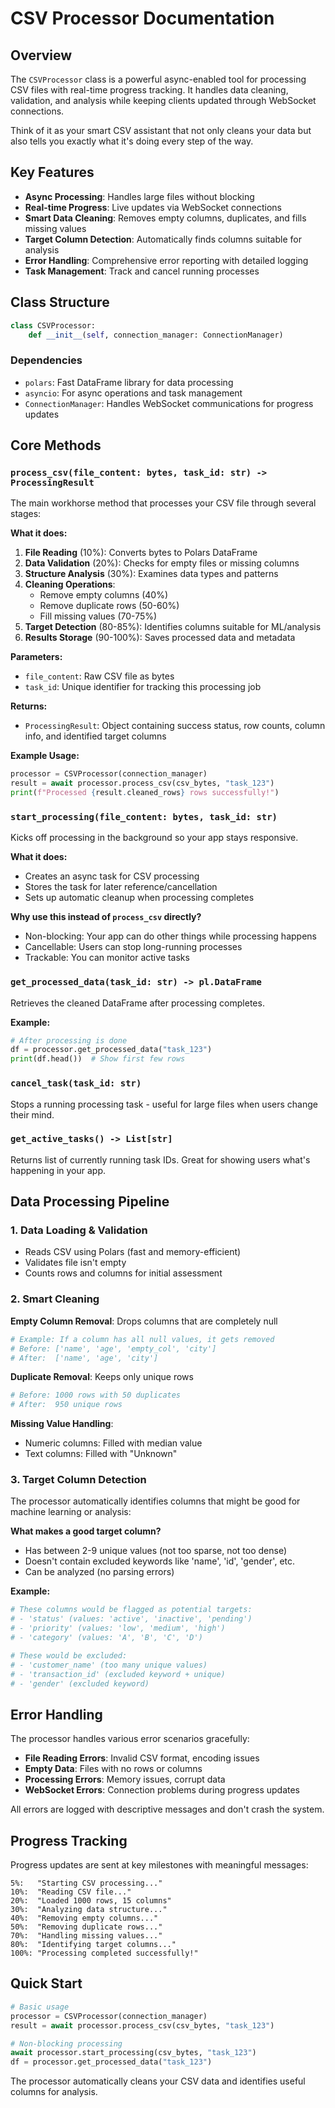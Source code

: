 # CSV Processor Documentation

## Overview

The `CSVProcessor` class is a powerful async-enabled tool for processing CSV files with real-time progress tracking. It handles data cleaning, validation, and analysis while keeping clients updated through WebSocket connections.

Think of it as your smart CSV assistant that not only cleans your data but also tells you exactly what it's doing every step of the way.

## Key Features

- **Async Processing**: Handles large files without blocking
- **Real-time Progress**: Live updates via WebSocket connections
- **Smart Data Cleaning**: Removes empty columns, duplicates, and fills missing values
- **Target Column Detection**: Automatically finds columns suitable for analysis
- **Error Handling**: Comprehensive error reporting with detailed logging
- **Task Management**: Track and cancel running processes

## Class Structure

```python
class CSVProcessor:
    def __init__(self, connection_manager: ConnectionManager)
```

### Dependencies

- `polars`: Fast DataFrame library for data processing
- `asyncio`: For async operations and task management
- `ConnectionManager`: Handles WebSocket communications for progress updates

## Core Methods

### `process_csv(file_content: bytes, task_id: str) -> ProcessingResult`

The main workhorse method that processes your CSV file through several stages:

**What it does:**

1. **File Reading** (10%): Converts bytes to Polars DataFrame
2. **Data Validation** (20%): Checks for empty files or missing columns
3. **Structure Analysis** (30%): Examines data types and patterns
4. **Cleaning Operations**:
   - Remove empty columns (40%)
   - Remove duplicate rows (50-60%)
   - Fill missing values (70-75%)
5. **Target Detection** (80-85%): Identifies columns suitable for ML/analysis
6. **Results Storage** (90-100%): Saves processed data and metadata

**Parameters:**

- `file_content`: Raw CSV file as bytes
- `task_id`: Unique identifier for tracking this processing job

**Returns:**

- `ProcessingResult`: Object containing success status, row counts, column info, and identified target columns

**Example Usage:**

```python
processor = CSVProcessor(connection_manager)
result = await processor.process_csv(csv_bytes, "task_123")
print(f"Processed {result.cleaned_rows} rows successfully!")
```

### `start_processing(file_content: bytes, task_id: str)`

Kicks off processing in the background so your app stays responsive.

**What it does:**

- Creates an async task for CSV processing
- Stores the task for later reference/cancellation
- Sets up automatic cleanup when processing completes

**Why use this instead of `process_csv` directly?**

- Non-blocking: Your app can do other things while processing happens
- Cancellable: Users can stop long-running processes
- Trackable: You can monitor active tasks

### `get_processed_data(task_id: str) -> pl.DataFrame`

Retrieves the cleaned DataFrame after processing completes.

**Example:**

```python
# After processing is done
df = processor.get_processed_data("task_123")
print(df.head())  # Show first few rows
```

### `cancel_task(task_id: str)`

Stops a running processing task - useful for large files when users change their mind.

### `get_active_tasks() -> List[str]`

Returns list of currently running task IDs. Great for showing users what's happening in your app.

## Data Processing Pipeline

### 1. Data Loading & Validation

- Reads CSV using Polars (fast and memory-efficient)
- Validates file isn't empty
- Counts rows and columns for initial assessment

### 2. Smart Cleaning

**Empty Column Removal**: Drops columns that are completely null

```python
# Example: If a column has all null values, it gets removed
# Before: ['name', 'age', 'empty_col', 'city']
# After:  ['name', 'age', 'city']
```

**Duplicate Removal**: Keeps only unique rows

```python
# Before: 1000 rows with 50 duplicates
# After:  950 unique rows
```

**Missing Value Handling**:

- Numeric columns: Filled with median value
- Text columns: Filled with "Unknown"

### 3. Target Column Detection

The processor automatically identifies columns that might be good for machine learning or analysis:

**What makes a good target column?**

- Has between 2-9 unique values (not too sparse, not too dense)
- Doesn't contain excluded keywords like 'name', 'id', 'gender', etc.
- Can be analyzed (no parsing errors)

**Example:**

```python
# These columns would be flagged as potential targets:
# - 'status' (values: 'active', 'inactive', 'pending')
# - 'priority' (values: 'low', 'medium', 'high')
# - 'category' (values: 'A', 'B', 'C', 'D')

# These would be excluded:
# - 'customer_name' (too many unique values)
# - 'transaction_id' (excluded keyword + unique)
# - 'gender' (excluded keyword)
```

## Error Handling

The processor handles various error scenarios gracefully:

- **File Reading Errors**: Invalid CSV format, encoding issues
- **Empty Data**: Files with no rows or columns
- **Processing Errors**: Memory issues, corrupt data
- **WebSocket Errors**: Connection problems during progress updates

All errors are logged with descriptive messages and don't crash the system.

## Progress Tracking

Progress updates are sent at key milestones with meaningful messages:

```
5%:   "Starting CSV processing..."
10%:  "Reading CSV file..."
20%:  "Loaded 1000 rows, 15 columns"
30%:  "Analyzing data structure..."
40%:  "Removing empty columns..."
50%:  "Removing duplicate rows..."
70%:  "Handling missing values..."
80%:  "Identifying target columns..."
100%: "Processing completed successfully!"
```

## Quick Start

```python
# Basic usage
processor = CSVProcessor(connection_manager)
result = await processor.process_csv(csv_bytes, "task_123")

# Non-blocking processing
await processor.start_processing(csv_bytes, "task_123")
df = processor.get_processed_data("task_123")
```

The processor automatically cleans your CSV data and identifies useful columns for analysis.
